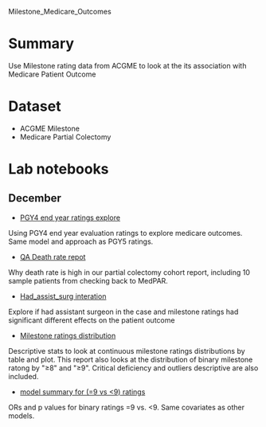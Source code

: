 Milestone_Medicare_Outcomes

# Summary

Use Milestone rating data from ACGME to look at the its association with Medicare Patient Outcome

# Dataset

-   ACGME Milestone
-   Medicare Partial Colectomy

# Lab notebooks

## December

-   [PGY4 end year ratings explore](code/PGY4/PGY4_rating_brief.pdf)

Using PGY4 end year evaluation ratings to explore medicare outcomes. Same model and approach as PGY5 ratings.

-   [QA Death rate repot](misc_docs/QA_death_rate_v1.pdf)

Why death rate is high in our partial colectomy cohort report, including 10 sample patients from checking back to MedPAR.


-   [Had_assist_surg interation](misc_docs/interaction_asssit_surg.pdf)

Explore if had assistant surgeon in the case and milestone ratings had significant different effects on the patient outcome

-   [Milestone ratings distribution](misc_docs/milestone_rating_distribution.pdf)

Descriptive stats to look at continuous milestone ratings distributions by table and plot. This report also looks at the distribution of binary milestone ratong by "≥8" and "≥9". Critical deficiency and outliers descriptive are also included.

- [model summary for (=9 vs <9) ratings](images/model_cutoff9_coef_summary.png)

ORs and p values for binary ratings =9 vs. <9. Same covariates as other models.